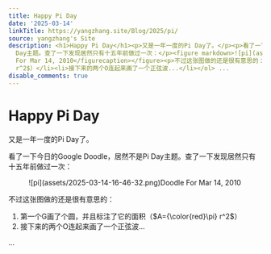 ```yaml
---
title: Happy Pi Day
date: '2025-03-14'
linkTitle: https://yangzhang.site/Blog/2025/pi/
source: yangzhang's Site
description: <h1>Happy Pi Day</h1><p>又是一年一度的Pi Day了。</p><p>看了一下今日的Google Doodle，居然不是Pi
  Day主题。查了一下发现居然只有十五年前做过一次：</p><figure markdown>![pi](assets/2025-03-14-16-46-32.png)<figurecaption>Doodle
  For Mar 14, 2010</figurecaption></figure><p>不过这张图做的还是很有意思的：</p><ol><li>第一个G画了个圆，并且标注了它的面积（$A={\color{red}\pi}
  r^2$）</li><li>接下来的两个O连起来画了一个正弦波...</li></ol> ...
disable_comments: true
---
```

<h1>Happy Pi Day</h1><p>又是一年一度的Pi Day了。</p><p>看了一下今日的Google Doodle，居然不是Pi Day主题。查了一下发现居然只有十五年前做过一次：</p><figure markdown>![pi](assets/2025-03-14-16-46-32.png)<figurecaption>Doodle For Mar 14, 2010</figurecaption></figure><p>不过这张图做的还是很有意思的：</p><ol><li>第一个G画了个圆，并且标注了它的面积（$A={\color{red}\pi} r^2$）</li><li>接下来的两个O连起来画了一个正弦波...</li></ol> ...